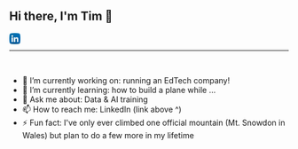 ## Hi there, I'm Tim 👋

<a href="https://www.linkedin.com/in/tim-stoenner/">
  <img align="left" alt="Tim | LinkedIn" width="20px" src="assets/linkedin.png" />
</a>

<!-- - 🔭 I’m currently working on ...  -->
<br/>

---

<!-- ![Tim's github stats](https://github-readme-stats.vercel.app/api?username=timstoenner&count_private=true&bg_color=45,009,6633ff&title_color=fffefe&text_color=fffefe&icon_color=fffefe&show_icons=true) -->

<br/>

<!-- [![Top Langs](https://github-readme-stats.vercel.app/api/top-langs/?username=timstoenner&count_private=true&hide=jupyter%20notebook,html&layout=compact)](https://github.com/timstoenner/github-readme-stats) -->

- 🔭 I’m currently working on: running an EdTech company! 
- 🌱 I’m currently learning: how to build a plane while ...
- 💬 Ask me about: Data & AI training
- 📫 How to reach me: LinkedIn (link above ^)
- ⚡ Fun fact: I've only ever climbed one official mountain (Mt. Snowdon in Wales) but plan to do a few more in my lifetime


<!-- - 👯 I’m looking to collaborate on ...
- 🤔 I’m looking for help with ... -->
